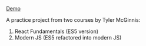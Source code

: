 [Demo](https://github-battles-vzhurbin.firebaseapp.com/)

A practice project from two courses by Tyler McGinnis:
 1. React Fundamentals (ES5 version)
 2. Modern JS (ES5 refactored into modern JS)
